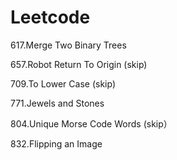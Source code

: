 # Leetcode

617.Merge Two Binary Trees

657.Robot Return To Origin (skip)

709.To Lower Case (skip)

771.Jewels and Stones

804.Unique Morse Code Words (skip）

832.Flipping an Image
